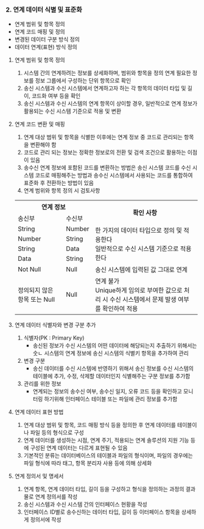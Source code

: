### 2. 연계 데이터 식별 및 표준화
- 연계 범위 및 항목 정의
- 연계 코드 매핑 및 정의
- 변경된 데이터 구분 방식 정의
- 데이터 연계(표현) 방식 정의
1. 연계 범위 및 항목 정의
   1. 시스템 간의 연계하려는 정보를 상세화하며, 범위와 항목을 정의 연계 필요한 정보를 정보 그룹에서 구성하는 단위 항목으로 확인
   2. 송신 시스템과 수신 시스템에서 연계하고자 하는 각 항목의 데이터 타입 및 길이, 코드화 여부 등을 확인
   3. 송신 시스템과 수신 시스템의 연계 항목이 상이할 경우, 일반적으로 연계 정보가 활용되는 수신 시스템 기준으로 적용 및 변환
2. 연계 코드 변환 및 매핑
   1. 연계 대상 범위 및 항목을 식별한 이후에는 연계 정보 중 코드로 관리되는 항목을 변환해야 함
   2. 코드로 관리 되는 정보는 정확한 정보로의 전환 및 검색 조건으로 활용하는 이점이 있음
   3. 송수신 연계 정보에 포함된 코드를 변환하는 방법은 송신 시스템 코드를 수신 시스템 코드로 매핑해주는 방법과 송수신 시스템에서 사용되는 코드를 통합하여 표준화 후 전환하는 방법이 있음
   4. 연계 범위와 항목 정의 시 검토사항
    <table>
        <tr>
            <th colspan=2>연계 정보</th>
            <th rowspan=2>확인 사항</th>
        </tr>
        <tr>
            <td>송신부</td>
            <td>수신부</td>
        </tr>
        <tr>
            <td>String</td>
            <td>Number</td>
            <td rowspan=4>한 가지의 데이터 타입으로 정의 및 적용한다<br>일반적으로 수신 시스템 기준으로 적용한다</td>
        </tr>
        <tr>
            <td>Number</td>
            <td>String</td>
        </tr>
        <tr>
            <td>String</td>
            <td>Data</td>
        </tr>
        <tr>
            <td>Data</td>
            <td>String</td>
        </tr>
        <tr>
            <td>Not Null</td>
            <td>Null</td>
            <td>송신 시스템에 입력된 값 그대로 연계</td>
        </tr>
        <tr>
            <td>정의되지 않은 항목 또는 Null</td>
            <td>Null</td>
            <td>연계 불가<br>Unique하게 임의로 부여한 값으로 처리 시 수신 시스템에서 문제 발생 여부를 확인하여 적용</td>
        </tr>
    </table>

3. 연계 데이터 식별자와 변경 구분 추가
   1. 식별자(PK : Primary Key)
      - 송신된 정보가 수신 시스템의 어떤 데이터에 해당되는지 추출하기 위해서는 숫ㄴ 시스템의 연계 정보에 송신 시스템의 식별키 항목을 추가하여 관리
   2. 변경 구분
      - 송신 데이터를 수신 시스템에 반영하기 위해서 송신 정보를 수신 시스템의 테이블에 추가, 수정, 삭제할 데이터인지 식별해주는 구분 정보를 추가함
   3. 관리를 위한 정보
      - 연계되는 정보의 송수신 여부, 송수신 일지, 오류 코드 등을 확인하고 모니터링 하기위해 인터페이스 테이블 또는 파일에 관리 정보를 추가함
4. 연계 데이터 표현 방법
   1. 연계 대상 범위 및 항목, 코드 매핑 방식 등을 정의한 후 연계 데이터를 테이블이나 파일 등의 형식으로 구성
   2. 연계 데이터를 생성하는 시점, 연계 주기, 적용되는 연계 솔루션의 지원 기능 등에 구성된 연계 데이터는 다르게 표현될 수 있음
   3. 기본적인 분류는 데이터베이스의 테이블과 파일의 형식이며, 파일의 경우에는 파일 형식에 따라 태그, 항목 분리자 사용 등에 의해 상세화
5. 연계 정의서 및 명세서
   1. 연계 항목, 연계 데이터 타입, 길이 등을 구성하고 형식을 정의하는 과정의 결과물로 연계 정의서를 작성
   2. 송신 시스템과 수신 시스템 간의 인터페이스 현황을 작성
   3. 인터페이스 ID별로 송수신하는 데이터 타입, 길이 등 이터페이스 항목을 상세하게 정의서에 작성